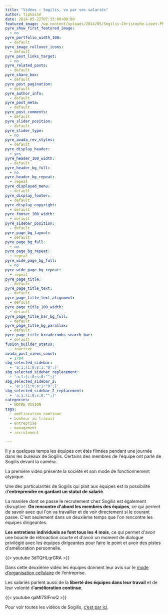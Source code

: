 ```yaml
---
title: "Vidéos : Sogilis, vu par ses salariés"
author: Tiphaine
date: 2014-05-22T07:33:00+00:00
featured_image: /wp-content/uploads/2014/05/Sogilis-Christophe-Levet-Photographe-8389.jpg
pyre_show_first_featured_image:
  - no
pyre_portfolio_width_100:
  - default
pyre_image_rollover_icons:
  - default
pyre_post_links_target:
  - no
pyre_related_posts:
  - default
pyre_share_box:
  - default
pyre_post_pagination:
  - default
pyre_author_info:
  - default
pyre_post_meta:
  - default
pyre_post_comments:
  - default
pyre_slider_position:
  - default
pyre_slider_type:
  - no
pyre_avada_rev_styles:
  - default
pyre_display_header:
  - yes
pyre_header_100_width:
  - default
pyre_header_bg_full:
  - no
pyre_header_bg_repeat:
  - repeat
pyre_displayed_menu:
  - default
pyre_display_footer:
  - default
pyre_display_copyright:
  - default
pyre_footer_100_width:
  - default
pyre_sidebar_position:
  - default
pyre_page_bg_layout:
  - default
pyre_page_bg_full:
  - no
pyre_page_bg_repeat:
  - repeat
pyre_wide_page_bg_full:
  - no
pyre_wide_page_bg_repeat:
  - repeat
pyre_page_title:
  - default
pyre_page_title_text:
  - default
pyre_page_title_text_alignment:
  - default
pyre_page_title_100_width:
  - default
pyre_page_title_bar_bg_full:
  - default
pyre_page_title_bg_parallax:
  - default
pyre_page_title_breadcrumbs_search_bar:
  - default
fusion_builder_status:
  - inactive
avada_post_views_count:
  - 1784
sbg_selected_sidebar:
  - 'a:1:{i:0;s:1:"0";}'
sbg_selected_sidebar_replacement:
  - 'a:1:{i:0;s:0:"";}'
sbg_selected_sidebar_2:
  - 'a:1:{i:0;s:1:"0";}'
sbg_selected_sidebar_2_replacement:
  - 'a:1:{i:0;s:0:"";}'
categories:
  - NOTRE VISION
tags:
  - amélioration continue
  - bonheur au travail
  - entreprise
  - management
  - recrutement

---
```

Il y a quelques temps les équipes ont étés filmées pendant une journée dans les bureaux de Sogilis. Certains des membres de l'équipe ont parlé de Sogilis devant la caméra.

La première vidéo présente la société et son mode de fonctionnement atypique.

Une des particularités de Sogilis qui plait aux équipes est la possibilité d’**entreprendre en gardant un statut de salarié**.

La manière dont se passe le recrutement chez Sogilis est également disruptive. **On rencontre d'abord les membres des équipes**, ce qui permet de savoir avec qui l'on va travailler et de voir directement si le courant passe. C'est seulement dans un deuxième temps que l'on rencontre les équipes dirigeantes.

**Les entretiens individuels se font tous les 4 mois**, ce qui permet d'avoir une boucle de rétroaction courte et d'avoir un moment de dialogue privilégié avec les équipes dirigeantes pour faire le point et avoir des pistes d'amélioration personnelle.

{{< youtube 3dTQHLqrGRA >}}

Dans cette deuxième vidéo les équipes donnent leur avis sur le [mode d’organisation cellulaire](http://sogilis.com/blog/management-sans-manager-sogilis/) de l’entreprise.
  
Les salariés parlent aussi de la **liberté des équipes dans leur travail** et de leur volonté d’**amélioration continue**.

{{< youtube qaMI7SlFnoQ >}}

Pour voir toutes les vidéos de Sogilis, [c’est par ici](https://www.youtube.com/user/SogilisFR).